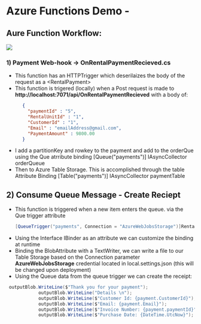 # Azure Functions Demo - 
## Aure Function Workflow: 
![](https://krevaas.com/flow.png)

### 1) Payment Web-hook -> OnRentalPaymentRecieved.cs
* This function has an HTTPTrigger which deserilaizes the body of the request as a \<RentalPayment\> 
* This function is trigered (locally) when a Post request is made to **http://localhost:7071/api/OnRentalPaymentRecieved** with a body of:
```json
      {
        "paymentId" : "5",
        "RentalUnitId" : "1",
        "CustomerId" : "1",
        "Email" : "emailAddress@gmail.com",
        "PaymentAmount" : 9800.00
      }
 ```
* I add a partitionKey and rowkey to the payment and add to the orderQue using the Que atrribute binding [Queue("payments")] IAsyncCollector<RentalPayment> orderQueue
* Then to Azure Table Storage. This is accomplished through the table Attribute Binding [Table("payments")] IAsyncCollector<RentalPayment> paymentTable
      
## 2) Consume Queue Message - Create Reciept 
* This function is triggered when a new item enters the queue.  via the Que trigger attribute
     ```C#
     [QueueTrigger("payments", Connection = "AzureWebJobsStorage")]RentalPayment payment
    ```
* Using the Interface IBinder as an attribute we can customize the binding at runtime 
* Binding the BlobAttribute with a TextWriter, we can write a file to our Table Storage based on the Connection parameter **AzureWebJobsStorage** credential located in local.settings.json (this will be changed upon deployment) 
* Using the Queue data from the queue trigger we can create the receipt:
``` C#
 outputBlob.WriteLine($"Thank you for your payment");
            outputBlob.WriteLine("Details \n");
            outputBlob.WriteLine($"Customer Id: {payment.CustomerId}");
            outputBlob.WriteLine($"Email: {payment.Email}");
            outputBlob.WriteLine($"Invoice Number: {payment.paymentId}");
            outputBlob.WriteLine($"Purchase Date: {DateTime.UtcNow}");
```

